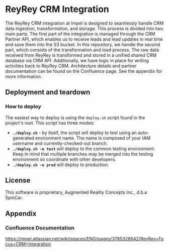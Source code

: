 # ReyRey CRM Integration

The ReyRey CRM integration at Impel is designed to seamlessly handle CRM data ingestion, transformation, and storage. This process is divided into two main parts. The first part of the integration is managed through the CRM Partner API, which enables us to receive leads and lead updates in real time and save them into the S3 bucket. In this repository, we handle the second part, which consists of the transformation and load process. The raw data received from ReyRey is transformed and stored in a unified shared CRM database via CRM API. Additionally, we have logic in place for writing activities back to ReyRey CRM. Architecture details and partner documentation can be found on the Confluence page. See the appendix for more information.

## Deployment and teardown

### How to deploy

The easiest way to deploy is using the `deploy.sh` script found in the project's root. This script has three modes:

* **`./deploy.sh`** - by itself, the script will deploy to test using an auto-generated environment name.
The name is composed of your IAM username and currently-checked-out branch.
* **`./deploy.sh -e test`** will deploy to the common testing environment. Keep in mind that multiple branches may be merged into the testing environment so coordinate with other developers.
* **`./deploy.sh -e prod`** will deploy to production.

## License

This software is proprietary, Augmented Reality Concepts Inc., d.b.a SpinCar.

## Appendix

### Confluence Documentation
https://impel.atlassian.net/wiki/spaces/ENG/pages/3785326642/ReyRey+Focus+CRM+Integration
